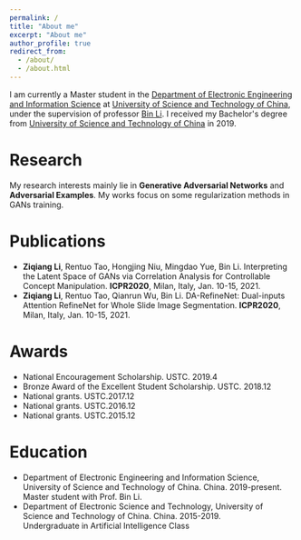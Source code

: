 ```yaml
---
permalink: /
title: "About me"
excerpt: "About me"
author_profile: true
redirect_from: 
  - /about/
  - /about.html
---
```

I am currently a Master student in the [Department of Electronic Engineering and Information Science](https://eeis.ustc.edu.cn/) at [University of Science and Technology of China](https://ustc.edu.cn/), under the supervision of professor [Bin Li](http://staff.ustc.edu.cn/~binli/). I received my Bachelor's degree from [University of Science and Technology of China](https://ustc.edu.cn/) in 2019.

# Research
My research interests mainly lie in **Generative Adversarial Networks** and **Adversarial Examples**. My works focus on some regularization methods in GANs training.

# Publications
* **Ziqiang Li**, Rentuo Tao, Hongjing Niu, Mingdao Yue, Bin Li. Interpreting the Latent Space of GANs via Correlation Analysis for Controllable Concept Manipulation. **ICPR2020**, Milan, Italy, Jan. 10-15, 2021.
* **Ziqiang Li**, Rentuo Tao, Qianrun Wu, Bin Li. DA-RefineNet: Dual-inputs Attention RefineNet for Whole Slide Image Segmentation. **ICPR2020**, Milan, Italy, Jan. 10-15, 2021.



# Awards

* National Encouragement Scholarship. USTC. 2019.4
* Bronze Award of the Excellent Student Scholarship. USTC. 2018.12
* National grants. USTC.2017.12
* National grants. USTC.2016.12
* National grants. USTC.2015.12
# Education
* Department of Electronic Engineering and Information Science, University of Science and Technology of China. China. 2019-present. <br>
Master student with Prof. Bin Li.
* Department of Electronic Science and Technology, University of Science and Technology of China. China. 2015-2019. <br>
Undergraduate in Artificial Intelligence Class
<!---Activity and Service--->
<!---Experience--->
